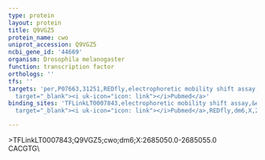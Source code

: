 ```yaml
---
type: protein
layout: protein
title: Q9VGZ5
protein_name: cwo
uniprot_accession: Q9VGZ5
ncbi_gene_id: '44669'
organism: Drosophila melanogaster
function: transcription factor
orthologs: ''
tfs: ''
targets: 'per,P07663,31251,REDfly,electrophoretic mobility shift assay,&ensp;<a href="https://www.ncbi.nlm.nih.gov/pubmed/?term=17555964%5Buid%5D+OR+20965965%5Buid%5D"
  target="_blank"><i uk-icon="icon: link"></i>Pubmed</a>'
binding_sites: 'TFLinkLT0007843,electrophoretic mobility shift assay,&ensp;<a href="https://www.ncbi.nlm.nih.gov/pubmed/?term=17555964%5Buid%5D"
  target="_blank"><i uk-icon="icon: link"></i>Pubmed</a>,REDfly,dm6,X,2685050,2685055,-'

---
```

\>TFLinkLT0007843;Q9VGZ5;cwo;dm6;X:2685050.0-2685055.0\CACGTG\